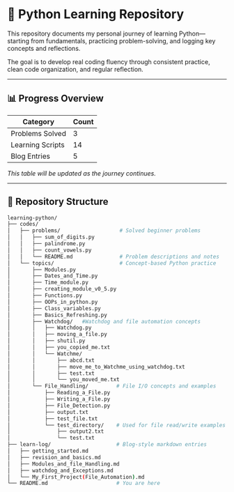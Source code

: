 # 📘 Python Learning Repository

This repository documents my personal journey of learning Python—starting from fundamentals, practicing problem-solving, and logging key concepts and reflections.

The goal is to develop real coding fluency through consistent practice, clean code organization, and regular reflection.

---

## 📊 Progress Overview

| Category             | Count |
|----------------------|-------|
|  Problems Solved      | 3     |
|  Learning Scripts    | 14    |
|  Blog Entries        | 5     |

_This table will be updated as the journey continues._

---

## 📁 Repository Structure

```bash
learning-python/
├── codes/                          
│   ├── problems/                   # Solved beginner problems
│   │   ├── sum_of_digits.py
│   │   ├── palindrome.py
│   │   ├── count_vowels.py
│   │   └── README.md               # Problem descriptions and notes
│   └── topics/                     # Concept-based Python practice
│       ├── Modules.py
│       ├── Dates_and_Time.py
│       ├── Time_module.py
│       ├── creating_module_v0_5.py
│       ├── Functions.py
│       ├── OOPs_in_python.py
│       ├── Class_variables.py
│       ├── Basics_Refreshing.py
│       ├── Watchdog/   #Watchdog and file automation concepts
│       │   ├── Watchdog.py
│       │   ├── moving_a_file.py
│       │   ├── shutil.py
│       │   ├── you_copied_me.txt
│       │   └── Watchme/
│       │       ├── abcd.txt
│       │       ├── move_me_to_Watchme_using_watchdog.txt
│       │       ├── test.txt
│       │       └── you_moved_me.txt
│       └── File_Handling/         # File I/O concepts and examples
│           ├── Reading_a_File.py
│           ├── Writing_a_File.py
│           ├── File_Detection.py
│           ├── output.txt
│           ├── test_file.txt
│           └── test_directory/    # Used for file read/write examples
│               ├── output2.txt
│               └── test.txt
├── learn-log/                     # Blog-style markdown entries
│   ├── getting_started.md
│   ├── revision_and_basics.md
│   ├── Modules_and_file_Handling.md
│   ├── watchdog_and_Exceptions.md
│   └── My_First_Project(File_Automation).md
└── README.md                      # You are here
